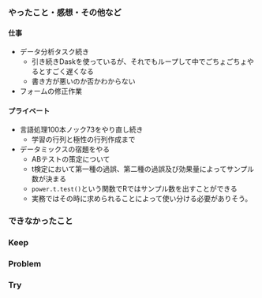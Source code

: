 ### やったこと・感想・その他など

#### 仕事

- データ分析タスク続き
  - 引き続きDaskを使っているが、それでもループして中でごちょごちょやるとすごく遅くなる
  - 書き方が悪いのか否かわからない
- フォームの修正作業

#### プライベート

- 言語処理100本ノック73をやり直し続き
  - 学習の行列と極性の行列作成まで
- データミックスの宿題をやる
  - ABテストの策定について
  - t検定において第一種の過誤、第二種の過誤及び効果量によってサンプル数が決まる
  - `power.t.test()`という関数でRではサンプル数を出すことができる
  - 実務ではその時に求められることによって使い分ける必要がありそう。
  


### できなかったこと


### Keep


### Problem 


### Try

